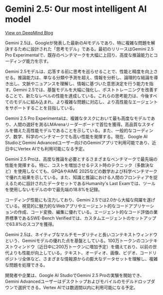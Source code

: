 
# Gemini 2.5: Our most intelligent AI model

[View on DeepMind Blog](https://deepmind.google/discover/blog/gemini-2-5-our-most-intelligent-ai-model/)

Gemini 2.5は、Googleが発表した最新のAIモデルであり、特に複雑な問題を解決するために設計された「思考モデル」である。最初のリリースはGemini 2.5 Pro Experimentalで、既存のベンチマークを大幅に上回り、高度な推論能力とコーディング能力を示す。

Gemini 2.5モデルは、応答する前に思考を巡らせることで、性能と精度を向上させる。推論能力は、単なる分類や予測を超え、情報を分析し、論理的な結論を導き出し、文脈やニュアンスを理解し、情報に基づいた意思決定を行う能力を指す。Gemini 2.5では、基盤モデルを大幅に強化し、ポストトレーニングを改善することで、新たなレベルの性能を達成している。これらの思考能力は、今後すべてのモデルに組み込まれ、より複雑な問題に対応し、より高性能なエージェントをサポートすることを目指している。

Gemini 2.5 Pro Experimentalは、複雑なタスクにおいて最も高度なモデルであり、人間の選好を測るLMArenaリーダーボードで首位を獲得。高品質なスタイルを備えた高性能モデルであることを示している。また、一般的なコーディング、数学、科学のベンチマークでも高い性能を発揮する。現在、Google AI StudioとGemini Advancedユーザー向けのGeminiアプリで利用可能であり、近日中にVertex AIでも利用可能になる予定。

Gemini 2.5 Proは、高度な推論を必要とするさまざまなベンチマークで最先端の性能を発揮する。特に、コストを増加させるテスト時のテクニック（多数決など）を使用しなくても、GPQAやAIME 2025などの数学および科学ベンチマークで優れた結果を示している。また、知識と推論における人間のフロンティアを捉えるために設計されたデータセットであるHumanity's Last Examでは、ツールを使用しないモデルの中で最先端の18.8%を記録。

コーディング性能にも注力しており、Gemini 2.5では2.0から大幅な飛躍を遂げている。視覚的に魅力的なWebアプリやエージェント的なコードアプリケーションの作成、コード変換、編集に優れている。エージェント的なコード評価の業界標準であるSWE-Bench Verifiedでは、カスタムエージェントのセットアップで63.8%のスコアを獲得。

Gemini 2.5は、ネイティブなマルチモーダリティと長いコンテキストウィンドウという、Geminiモデルの優れた点を基盤としている。100万トークンのコンテキストウィンドウ（近日中に200万トークンに増加予定）を備えており、以前の世代よりも性能が向上している。テキスト、オーディオ、画像、ビデオ、コードリポジトリ全体など、さまざまな情報源からの膨大なデータセットを理解し、複雑な問題を処理できる。

開発者や企業は、Google AI StudioでGemini 2.5 Proの実験を開始でき、Gemini Advancedユーザーはデスクトップおよびモバイルのモデルドロップダウンで選択できる。Vertex AIでは数週間以内に利用可能になる予定。
